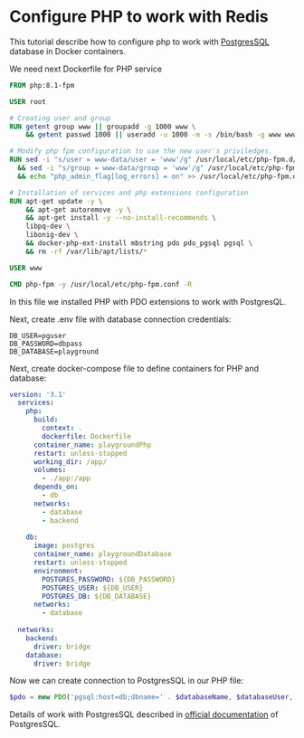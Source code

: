 # Configure PHP to work with Redis

This tutorial describe how to configure php to work with [PostgresSQL](https://www.postgresql.org/) database in Docker containers.

We need next Dockerfile for PHP service

```dockerfile
FROM php:8.1-fpm

USER root

# Creating user and group
RUN getent group www || groupadd -g 1000 www \
    && getent passwd 1000 || useradd -u 1000 -m -s /bin/bash -g www www

# Modify php fpm configuration to use the new user's priviledges.
RUN sed -i "s/user = www-data/user = 'www'/g" /usr/local/etc/php-fpm.d/www.conf \
  && sed -i "s/group = www-data/group = 'www'/g" /usr/local/etc/php-fpm.d/www.conf \
  && echo "php_admin_flag[log_errors] = on" >> /usr/local/etc/php-fpm.d/www.conf

# Installation of services and php extensions configuration
RUN apt-get update -y \
    && apt-get autoremove -y \
    && apt-get install -y --no-install-recommends \
    libpq-dev \
    libonig-dev \
    && docker-php-ext-install mbstring pdo pdo_pgsql pgsql \
    && rm -rf /var/lib/apt/lists/*

USER www

CMD php-fpm -y /usr/local/etc/php-fpm.conf -R
```

In this file we installed PHP with PDO extensions to work with PostgresQL.

Next, create .env file with database connection credentials:

```text
DB_USER=pguser
DB_PASSWORD=dbpass
DB_DATABASE=playground
```

Next, create docker-compose file to define containers for PHP and database:

```yaml
version: '3.1'
  services:
    php:
      build:
        context: .
        dockerfile: Dockerfile
      container_name: playgroundPhp
      restart: unless-stopped
      working_dir: /app/
      volumes:
        - ./app:/app
      depends_on:
        - db
      networks:
        - database
        - backend
  
    db:
      image: postgres
      container_name: playgroundDatabase
      restart: unless-stopped
      environment:
        POSTGRES_PASSWORD: ${DB_PASSWORD}
        POSTGRES_USER: ${DB_USER}
        POSTGRES_DB: ${DB_DATABASE}
      networks:
        - database
  
  networks:
    backend:
      driver: bridge
    database:
      driver: bridge
```

Now we can create connection to PostgresSQL in our PHP file:

```php
$pdo = new PDO('pgsql:host=db;dbname=' . $databaseName, $databaseUser, $databasePassword);
```

Details of work with PostgresSQL described in [official documentation](https://www.postgresql.org/about/featurematrix/ "PostgersQL official documentation") of PostgresSQL.